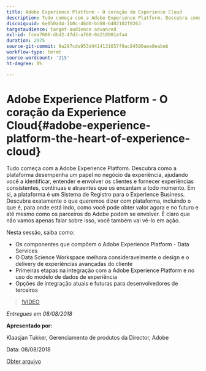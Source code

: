 ```yaml
---
title: Adobe Experience Platform - O coração do Experience Cloud
description: Tudo começa com a Adobe Experience Platform. Descubra como a plataforma desempenha um papel no negócio da experiência, ajudando você a identificar, entender e envolver os clientes e fornecer experiências consistentes, contínuas e atraentes que os encantam a todo momento.
discoiquuid: 6e050ad4-1b0c-46d0-b588-6402102f0263
targetaudience: target-audience advanced
exl-id: fcea7000-dbd2-47d3-af68-0a210901efa4
duration: 2975
source-git-commit: 9a297cda953d4414131657f9ac84580aea0eabeb
workflow-type: tm+mt
source-wordcount: '215'
ht-degree: 0%

---
```


# Adobe Experience Platform - O coração da Experience Cloud{#adobe-experience-platform-the-heart-of-experience-cloud}

Tudo começa com a Adobe Experience Platform. Descubra como a plataforma desempenha um papel no negócio da experiência, ajudando você a identificar, entender e envolver os clientes e fornecer experiências consistentes, contínuas e atraentes que os encantam a todo momento. Em si, a plataforma é um Sistema de Registro para o Experience Business.  Descubra exatamente o que queremos dizer com plataforma, incluindo o que é, para onde está indo, como você pode obter valor agora e no futuro e até mesmo como os parceiros do Adobe podem se envolver. É claro que não vamos apenas falar sobre isso, você também vai vê-lo em ação.

Nesta sessão, saiba como:

* Os componentes que compõem o Adobe Experience Platform - Data Services
* O Data Science Workspace melhora consideravelmente o design e o delivery de experiências avançadas do cliente
* Primeiras etapas na integração com a Adobe Experience Platform e no uso do modelo de dados de experiência
* Opções de integração atuais e futuras para desenvolvedores de terceiros

>[!VIDEO](https://video.tv.adobe.com/v/23270/?quality=9)

*Entregues em 08/08/2018*

**Apresentado por:**

Klaasjan Tukker, Gerenciamento de produtos da Director, Adobe

Data: 08/08/2018

[Obter arquivo](assets/20180808-gems-adobe+cloud+platform-experience+system+of+record-1.pdf)

<!--
[Get back to the Overview](https://helpx.adobe.com/br/experience-manager/kt/eseminars/gems/aem-index.html)
-->
